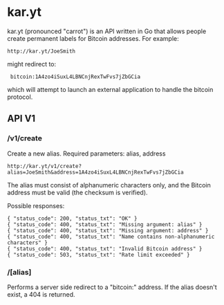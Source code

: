 
# kar.yt

kar.yt (pronounced "carrot") is an API written in Go that allows people create permanent labels for Bitcoin addresses. For example:

    http://kar.yt/JoeSmith

might redirect to:

     bitcoin:1A4zo4iSuxL4LBNCnjRexTwFvs7jZbGCia

which will attempt to launch an external application to handle the bitcoin protocol.


## API V1

### /v1/create

Create a new alias. Required parameters: alias, address

    http://kar.yt/v1/create?alias=JoeSmith&address=1A4zo4iSuxL4LBNCnjRexTwFvs7jZbGCia

The alias must consist of alphanumeric characters only, and the Bitcoin address must be valid (the checksum is verified).

Possible responses:

    { "status_code": 200, "status_txt": "OK" }  
    { "status_code": 400, "status_txt": "Missing argument: alias" }  
    { "status_code": 400, "status_txt": "Missing argument: address" }  
    { "status_code": 400, "status_txt": "Name contains non-alphanumeric characters" }  
    { "status_code": 400, "status_txt": "Invalid Bitcoin address" }  
    { "status_code": 503, "status_txt": "Rate limit exceeded" }


### /[alias]

Performs a server side redirect to a "bitcoin:" address. If the alias doesn't exist, a 404 is returned.


